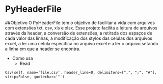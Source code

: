 # PyHeaderFile

##Objetivo
O PyHeaderFile tem o objetivo de facilitar a vida com arquivos com extensões txt, csv, xls e xlsx. 
Esse projeto facilita a leitura de arquivos através da header, a conversão de extensões,
a retirada dos espaços de cada valor das linhas, a modificação dos stylos das celulas dos arquivos excel, a ler uma celula especifica no arquivo excel e a ler o arquivo setando a linha em que a header se encontra. 


* Como usa
    * Read

```
Csv(self, name=’file.csv’, header_line=0, delimiters=[",", ";", "#"], strip=False, quotechar='"')
```